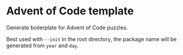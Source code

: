 # Advent of Code template

Generate boilerplate for Advent of Code puzzles.

Best used with `--init` in the root directory,
the package name will be generated from `year` and `day`.
